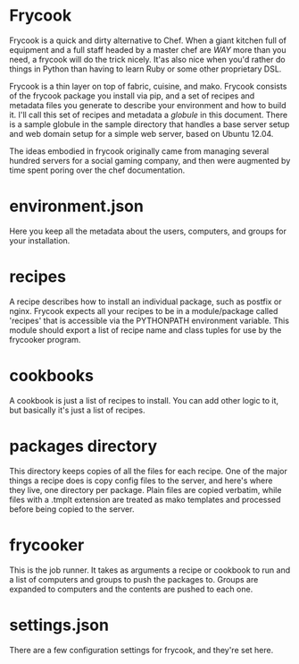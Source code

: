 # Frycook

Frycook is a quick and dirty alternative to Chef.  When a giant kitchen full of equipment and a full staff headed by a master chef are *WAY* more than you need, a frycook will do the trick nicely.  It'as also nice when you'd rather do things in Python than having to learn Ruby or some other proprietary DSL.

Frycook is a thin layer on top of fabric, cuisine, and mako.  Frycook consists of the frycook package you install via pip, and a set of recipes and metadata files you generate to describe your environment and how to build it.  I'll call this set of recipes and metadata a _globule_ in this document.  There is a sample globule in the sample directory that handles a base server setup and web domain setup for a simple web server, based on Ubuntu 12.04.

The ideas embodied in frycook originally came from managing several hundred servers for a social gaming company, and then were augmented by time spent poring over the chef documentation.

# environment.json

Here you keep all the metadata about the users, computers, and groups for your installation.

# recipes

A recipe describes how to install an individual package, such as postfix or nginx.  Frycook expects all your recipes to be in a module/package called 'recipes' that is accessible via the PYTHONPATH environment variable.  This module should export a list of recipe name and class tuples for use by the frycooker program.

# cookbooks

A cookbook is just a list of recipes to install.  You can add other logic to it, but basically it's just a list of recipes.

# packages directory

This directory keeps copies of all the files for each recipe.  One of the major things a recipe does is copy config files to the server, and here's where they live, one directory per package.  Plain files are copied verbatim, while files with a .tmplt extension are treated as mako templates and processed before being copied to the server.

# frycooker

This is the job runner.  It takes as arguments a recipe or cookbook to run and a list of computers and groups to push the packages to.  Groups are expanded to computers and the contents are pushed to each one.

# settings.json

There are a few configuration settings for frycook, and they're set here.
